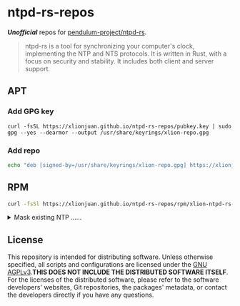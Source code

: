 # ntpd-rs-repos

***Unofficial*** repos for [pendulum-project/ntpd-rs](https://github.com/pendulum-project/ntpd-rs).

> ntpd-rs is a tool for synchronizing your computer's clock, implementing the NTP and NTS protocols. It is written in Rust, with a focus on security and stability. It includes both client and server support.

## APT
### Add GPG key
```
curl -fsSL https://xlionjuan.github.io/ntpd-rs-repos/pubkey.key | sudo gpg --yes --dearmor --output /usr/share/keyrings/xlion-repo.gpg
```

### Add repo
```bash
echo "deb [signed-by=/usr/share/keyrings/xlion-repo.gpg] https://xlionjuan.github.io/ntpd-rs-repos/apt main main" | sudo tee /etc/apt/sources.list.d/xlion-ntpd-rs-repo.list
```

## RPM
```bash
curl -fsSl https://xlionjuan.github.io/ntpd-rs-repos/rpm/xlion-ntpd-rs-repo.repo | sudo tee /etc/yum.repos.d/xlion-ntpd-rs-repo.repo
```

<details>
<summary>Mask existing NTP ......</summary>
<br>

Please make sure you know what you're doing!

```bash
sudo systemctl mask systemd-timesyncd.service
```

```bash
sudo systemctl mask chronyd.service
```

</details>

## License

This repository is intended for distributing software. Unless otherwise specified, all scripts and configurations are licensed under the [GNU AGPLv3](LICENSE).**THIS DOES NOT INCLUDE THE DISTRIBUTED SOFTWARE ITSELF**. For the licenses of the distributed software, please refer to the software developers' websites, Git repositories, the packages' metadata, or contact the developers directly if you have any questions.